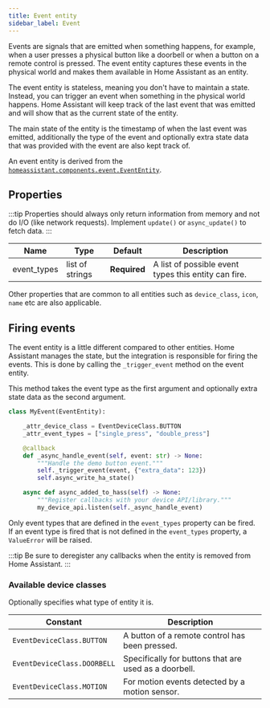 ```yaml
---
title: Event entity
sidebar_label: Event
---
```


Events are signals that are emitted when something happens, for example, when a user presses a physical button like a doorbell or when a button on a remote control is pressed. The event entity captures these events in the physical world and makes them available in Home Assistant as an entity.

The event entity is stateless, meaning you don't have to maintain a state. Instead, you can trigger an event when something in the physical world happens. Home Assistant will keep track of the last event that was emitted and will show that as the current state of the entity.

The main state of the entity is the timestamp of when the last event was emitted, additionally the type of the event and optionally extra state data that was provided with the event are also kept track of.

An event entity is derived from the  [`homeassistant.components.event.EventEntity`](https://github.com/home-assistant/core/blob/dev/homeassistant/components/event/__init__.py).

## Properties

:::tip
Properties should always only return information from memory and not do I/O (like network requests). Implement `update()` or `async_update()` to fetch data.
:::

| Name        | Type            | Default      | Description                                          |
| ----------- | --------------- | ------------ | ---------------------------------------------------- |
| event_types | list of strings | **Required** | A list of possible event types this entity can fire. |

Other properties that are common to all entities such as `device_class`, `icon`, `name` etc are also applicable.

## Firing events

The event entity is a little different compared to other entities. Home Assistant manages the state, but the integration
is responsible for firing the events. This is done by calling the `_trigger_event` method on the event entity.

This method takes the event type as the first argument and optionally extra state data as the second argument.

```python
class MyEvent(EventEntity):

    _attr_device_class = EventDeviceClass.BUTTON
    _attr_event_types = ["single_press", "double_press"]

    @callback
    def _async_handle_event(self, event: str) -> None:
        """Handle the demo button event."""
        self._trigger_event(event, {"extra_data": 123})
        self.async_write_ha_state()

    async def async_added_to_hass(self) -> None:
        """Register callbacks with your device API/library."""
        my_device_api.listen(self._async_handle_event)
```

Only event types that are defined in the `event_types` property can be fired. If an event type is fired that is not defined in the `event_types` property, a `ValueError` will be raised.

:::tip
Be sure to deregister any callbacks when the entity is removed from Home Assistant.
:::

### Available device classes

Optionally specifies what type of entity it is.

| Constant                    | Description                                           |
| --------------------------- | ----------------------------------------------------- |
| `EventDeviceClass.BUTTON`   | A button of a remote control has been pressed.        |
| `EventDeviceClass.DOORBELL` | Specifically for buttons that are used as a doorbell. |
| `EventDeviceClass.MOTION`   | For motion events detected by a motion sensor.        |

